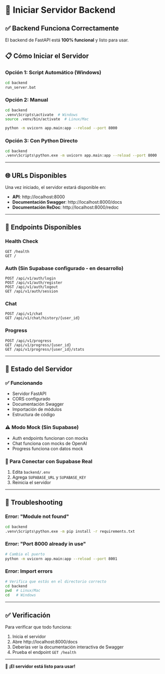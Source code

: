 # 🚀 Iniciar Servidor Backend

## ✅ Backend Funciona Correctamente

El backend de FastAPI está **100% funcional** y listo para usar.

## 📋 Cómo Iniciar el Servidor

### Opción 1: Script Automático (Windows)
```bash
cd backend
run_server.bat
```

### Opción 2: Manual
```bash
cd backend
.venv\Scripts\activate  # Windows
source .venv/bin/activate  # Linux/Mac

python -m uvicorn app.main:app --reload --port 8000
```

### Opción 3: Con Python Directo
```bash
cd backend
.venv\Scripts\python.exe -m uvicorn app.main:app --reload --port 8000
```

---

## 🌐 URLs Disponibles

Una vez iniciado, el servidor estará disponible en:

- **API**: http://localhost:8000
- **Documentación Swagger**: http://localhost:8000/docs
- **Documentación ReDoc**: http://localhost:8000/redoc

---

## 🔌 Endpoints Disponibles

### Health Check
```
GET /health
GET /
```

### Auth (Sin Supabase configurado - en desarrollo)
```
POST /api/v1/auth/login
POST /api/v1/auth/register
POST /api/v1/auth/logout
GET /api/v1/auth/session
```

### Chat
```
POST /api/v1/chat
GET /api/v1/chat/history/{user_id}
```

### Progress
```
POST /api/v1/progress
GET /api/v1/progress/{user_id}
GET /api/v1/progress/{user_id}/stats
```

---

## 📝 Estado del Servidor

### ✅ Funcionando
- Servidor FastAPI
- CORS configurado
- Documentación Swagger
- Importación de módulos
- Estructura de código

### ⚠️ Modo Mock (Sin Supabase)
- Auth endpoints funcionan con mocks
- Chat funciona con mocks de OpenAI
- Progress funciona con datos mock

### 🔗 Para Conectar con Supabase Real
1. Edita `backend/.env`
2. Agrega `SUPABASE_URL` y `SUPABASE_KEY`
3. Reinicia el servidor

---

## 🐛 Troubleshooting

### Error: "Module not found"
```bash
cd backend
.venv\Scripts\python.exe -m pip install -r requirements.txt
```

### Error: "Port 8000 already in use"
```bash
# Cambia el puerto
python -m uvicorn app.main:app --reload --port 8001
```

### Error: Import errors
```bash
# Verifica que estás en el directorio correcto
cd backend
pwd  # Linux/Mac
cd   # Windows
```

---

## ✅ Verificación

Para verificar que todo funciona:

1. Inicia el servidor
2. Abre http://localhost:8000/docs
3. Deberías ver la documentación interactiva de Swagger
4. Prueba el endpoint `GET /health`

---

🎉 **¡El servidor está listo para usar!**


